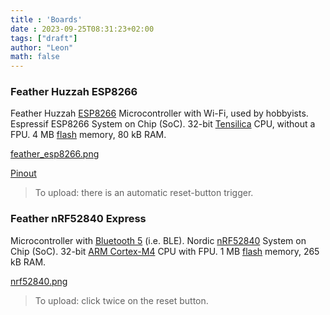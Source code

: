 ```yaml
---
title : 'Boards'
date : 2023-09-25T08:31:23+02:00
tags: ["draft"]
author: "Leon"
math: false
---
```


### Feather Huzzah ESP8266

Feather Huzzah [ESP8266](http://esp8266.net/)
Microcontroller with Wi-Fi, used by hobbyists.
Espressif ESP8266 System on Chip (SoC).
32-bit [Tensilica](https://www.google.com/search?hl=en&q=Tensilica+Diamond+Standard+106Micro) CPU, without a FPU.
4 MB [flash](https://en.wikipedia.org/wiki/Flash_memory) memory, 80 kB RAM.

[feather_esp8266.png](/iot/feather_esp8266.png)

[Pinout](https://cdn-learn.adafruit.com/assets/assets/000/046/249/large1024/adafruit_products_Huzzah_ESP8266_Pinout_v1.2-1.png?1504885873)

> To upload: there is an automatic reset-button trigger.

### Feather nRF52840 Express

Microcontroller with [Bluetooth 5](https://www.bluetooth.com/specifications/%20bluetooth-core-specification/bluetooth5) (i.e. BLE).
Nordic [nRF52840](https://www.nordicsemi.com/Products/Low-power-short-range-wireless/nRF52840) System on Chip (SoC).
32-bit [ARM Cortex-M4](https://www.arm.com/products/silicon-ip-cpu/cortex-m/cortex-m4) CPU with FPU.
1 MB [flash](https://en.wikipedia.org/wiki/Flash_memory) memory, 265 kB RAM.

[nrf52840.png](/iot/nrf52840.png)

> To upload: click twice on the reset button.


